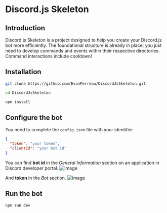 # Discord.js Skeleton

## Introduction

Discord.js Skeleton is a project designed to help you create your Discord.js bot more efficiently. The foundational structure is already in place; you just need to develop commands and events within their respective directories. Command interactions include cooldown!

## Installation

```bash
git clone https://github.com/EvanPerreau/DiscordJsSkeleton.git
```

```bash
cd DiscordJsSkeleton
```

```bash
npm install
```

## Configure the bot

You need to complete the `config.json` file with your identifier
```json
{
  "token": "your token",
  "clientId": "your bot id"
}
```

You can find **bot id** in the *General Information* section on an application in Discord developer portal.
![image](https://github.com/EvanPerreau/DiscordJsSkeleton/assets/114474918/5d50ee43-cd0b-4197-9cb8-92b01c8c932e)

And **token** in the *Bot* section.
![image](https://github.com/EvanPerreau/DiscordJsSkeleton/assets/114474918/f9a6ec27-e30c-46a1-accb-e2aa7e0e1ee7)

## Run the bot

```bash
npm run dev
```
